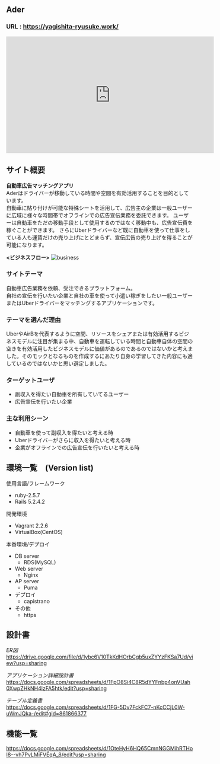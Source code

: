 ## Ader
### URL : https://yagishita-ryusuke.work/

<iframe width="560" height="315" src="https://www.youtube.com/embed/dsGRxo2xPhc" frameborder="0" allow="accelerometer; autoplay; encrypted-media; gyroscope; picture-in-picture" allowfullscreen></iframe>

## サイト概要
<strong>自動車広告マッチングアプリ</strong>  
Aderはドライバーが移動している時間や空間を有効活用することを目的としています。  
自動車に貼り付けが可能な特殊シートを活用して、広告主の企業は一般ユーザーに広域に様々な時間帯でオフラインでの広告宣伝業務を委託できます。
ユーザーは自動車をただの移動手段として使用するのではなく移動中も、広告宣伝費を稼ぐことができます。
さらにUberドライバーなど既に自動車を使って仕事をしている人も運賃だけの売り上げにとどまらず、宣伝広告の売り上げを得ることが可能になります。
  
<strong><ビジネスフロー></strong>
![business](https://user-images.githubusercontent.com/59305276/83839214-60a94500-a736-11ea-898e-6b9e661b4b10.png)

### サイトテーマ
自動車広告業務を依頼、受注できるプラットフォーム。  
自社の宣伝を行いたい企業と自社の車を使って小遣い稼ぎをしたい一般ユーザーまたはUberドライバーをマッチングするアプリケーションです。

### テーマを選んだ理由
UberやAirBを代表するように空間、リソースをシェアまたは有効活用するビジネスモデルに注目が集まる中、自動車を運転している時間と自動車自体の空間の空きを有効活用したビジネスモデルに価値があるのであるのではないかと考えました。そのモックとなるものを作成するにあたり自身の学習してきた内容にも適しているのではないかと思い選定しました。

### ターゲットユーザ
* 副収入を得たい自動車を所有していてるユーザー
* 広告宣伝を行いたい企業

### 主な利用シーン
* 自動車を使って副収入を得たいと考える時
* Uberドライバーがさらに収入を得たいと考える時
* 企業がオフラインでの広告宣伝を行いたいと考える時

## 環境一覧　(Version list)
使用言語/フレームワーク
* ruby-2.5.7
* Rails 5.2.4.2

開発環境
* Vagrant 2.2.6
* VirtualBox(CentOS)

本番環境/デプロイ  
* DB server
  * RDS(MySQL)
* Web server
  * Nginx
* AP server 
  * Puma
* デプロイ
  * capistrano
* その他
  * https

## 設計書
_ER図_  
https://drive.google.com/file/d/1ybc6V10TkKdHOrbCgb5uxZYYzFKSa7Ud/view?usp=sharing

_アプリケーション詳細設計書_    
https://docs.google.com/spreadsheets/d/1FpO8Si4C8R5dYYFnbp4onVUah0XwpZHkNH4lzFA5htk/edit?usp=sharing

_テーブル定義書_  
https://docs.google.com/spreadsheets/d/1FG-5Dv7FckFC7-nKcCCjL0W-uWmJQka-/edit#gid=861866377

## 機能一覧
https://docs.google.com/spreadsheets/d/1OteHyH6HQ65CmnNGGMihRTHoI8--vh7PvLMiFVEqA_8/edit?usp=sharing

